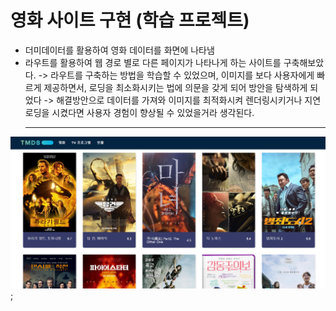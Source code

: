 # 영화 사이트 구현 (학습 프로젝트)

- 더미데이터를 활용하여 영화 데이터를 화면에 나타냄
- 라우트를 활용하여 웹 경로 별로 다른 페이지가 나타나게 하는 사이트를 구축해보았다.
  -> 라우트를 구축하는 방법을 학습할 수 있었으며, 이미지를 보다 사용자에게 빠르게 제공하면서, 로딩을 최소화시키는 법에 의문을 갖게 되어 방안을 탐색하게 되었다 -> 해결방안으로 데이터를 가져와 이미지를 최적화시켜 렌더링시키거나 지연로딩을 시켰다면 사용자 경험이 향상될 수 있었을거라 생각된다.
  <hr>

![movie](images/movie.png);